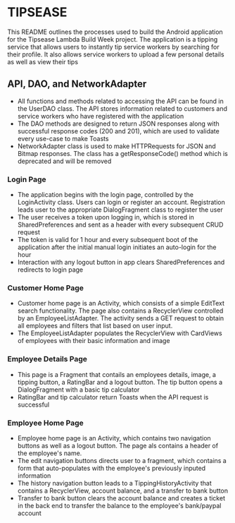 # TIPSEASE
This README outlines the processes used to build the Android application for the Tipsease Lambda Build Week project. The application is a tipping service that allows users to instantly tip service workers by searching for their profile. It also allows service workers to upload a few personal details as well as view their tips

## API, DAO, and NetworkAdapter
- All functions and methods related to accessing the API can be found in the UserDAO class. The API stores information related to customers and service workers who have registered with the application
- The DAO methods are designed to return JSON responses along with successful response codes (200 and 201), which are used to validate every use-case to make Toasts
- NetworkAdapter class is used to make HTTPRequests for JSON and Bitmap responses. The class has a getResponseCode() method which is deprecated and will be removed

### Login Page
- The application begins with the login page, controlled by the LoginActivity class. Users can login or register an account. Registration leads user to the appropriate DialogFragment class to register the user
- The user receives  a token upon logging in, which is stored in SharedPreferences and sent as a header with every subsequent CRUD request
- The token is valid for 1 hour and every subsequent boot of the application after the initial manual login initiates an auto-login for the hour
- Interaction with any logout button in app clears SharedPreferences and redirects to login page

### Customer Home Page
- Customer home page is an Activity, which consists of a simple EditText search functionality. The page also contains a RecyclerView controlled by an EmployeeListAdapter. The activity sends a GET request to obtain all employees and filters that list based on user input. 
- The EmployeeListAdapter populates the RecyclerView with CardViews of employees with their basic information and image

### Employee Details Page
- This page is a Fragment that contails an employees details, image, a tipping button, a RatingBar  and a logout button. The tip button opens a DialogFragment with a basic tip calculator
- RatingBar and tip calculator return Toasts when the API request is successful

### Employee Home Page
- Employee home page is an Activity, which contains two navigation buttons as well as a logout button. The page als contains a header of the employee's name.
- The edit navigation buttons directs user to a fragment, which contains a form that auto-populates with the employee's previously inputed information
- The history navigation button leads to a TippingHistoryActivity that contains a RecyclerView, account balance, and a transfer to bank button
- Transfer to bank button clears the account balance and creates a ticket in the back end to transfer the balance to the employee's bank/paypal account 
